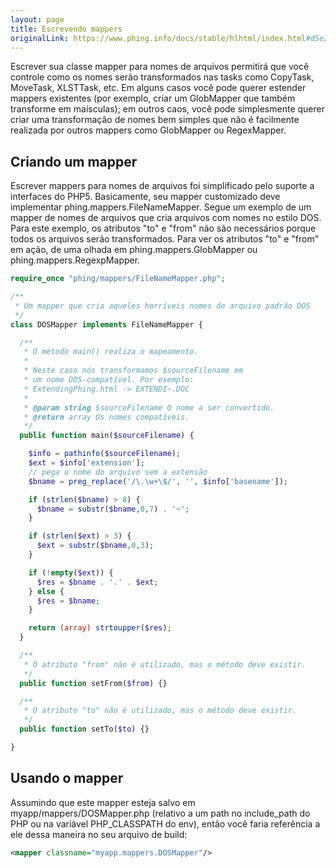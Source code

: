 ```yaml
---
layout: page
title: Escrevendo mappers
originalLink: https://www.phing.info/docs/stable/hlhtml/index.html#d5e2009
---
```


Escrever sua classe mapper para nomes de arquivos permitirá que você controle como os nomes serão transformados 
nas tasks como CopyTask, MoveTask, XLSTTask, etc. Em alguns casos você pode querer estender mappers existentes 
(por exemplo, criar um GlobMapper que também transforme em maísculas); em outros caos, você pode simplesmente 
querer criar uma transformação de nomes bem simples que não é facilmente realizada por outros mappers como 
GlobMapper ou RegexMapper.

## Criando um mapper

Escrever mappers para nomes de arquivos foi simplificado pelo suporte a interfaces do PHP5. Basicamente, seu mapper 
customizado deve implementar phing.mappers.FileNameMapper. Segue um exemplo de um mapper de nomes de arquivos que 
cria arquivos com nomes no estilo DOS. Para este exemplo, os atributos "to" e "from" não são necessários porque todos 
os arquivos serão transformados. Para ver os atributos "to" e "from" em ação, de uma olhada em phing.mappers.GlobMapper 
ou phing.mappers.RegexpMapper.

```php
require_once "phing/mappers/FileNameMapper.php";

/**
 * Um mapper que cria aqueles horríveis nomes de arquivo padrão DOS
 */
class DOSMapper implements FileNameMapper {

  /**
   * O método main() realiza o mapeamento.
   *
   * Neste caso nós transformamos $sourceFilename em
   * um nome DOS-compatível. Por exemplo:
   * ExtendingPhing.html -> EXTENDI~.DOC
   *
   * @param string $sourceFilename O nome a ser convertido.
   * @return array Os nomes compatíveis.
   */
  public function main($sourceFilename) {

    $info = pathinfo($sourceFilename);
    $ext = $info['extension'];
    // pega o nome do arquivo sem a extensão
    $bname = preg_replace('/\.\w+\$/', '', $info['basename']);

    if (strlen($bname) > 8) {
      $bname = substr($bname,0,7) . '~';
    }

    if (strlen($ext) > 3) {
      $ext = substr($bname,0,3);
    }

    if (!empty($ext)) {
      $res = $bname . '.' . $ext;
    } else {
      $res = $bname;
    }

    return (array) strtoupper($res);
  }

  /**
   * O atributo "from" não é utilizado, mas o método deve existir.
   */
  public function setFrom($from) {}

  /**
   * O atributo "to" não é utilizado, mas o método deve existir.
   */
  public function setTo($to) {}

}
```

## Usando o mapper

Assumindo que este mapper esteja salvo em myapp/mappers/DOSMapper.php (relativo a um path no include_path do PHP ou 
na variável PHP_CLASSPATH do env), então você faria referência a ele dessa maneira no seu arquivo de build: 

```xml
<mapper classname="myapp.mappers.DOSMapper"/>
```
